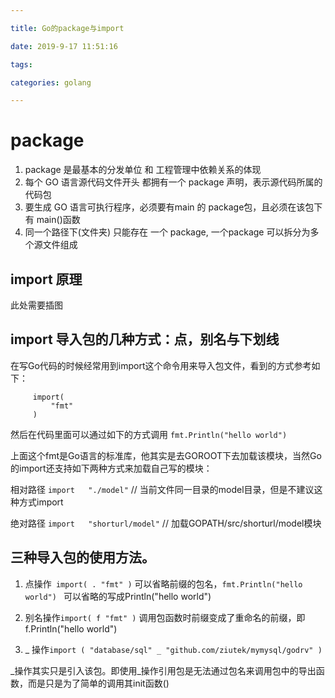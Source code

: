 ```yaml
---

title: Go的package与import

date: 2019-9-17 11:51:16

tags: 

categories: golang

---
```


# package
1. package 是最基本的分发单位 和 工程管理中依赖关系的体现
2. 每个 GO 语言源代码文件开头  都拥有一个 package 声明，表示源代码所属的代码包
3. 要生成 GO 语言可执行程序，必须要有main 的 package包，且必须在该包下 有 main()函数
4. 同一个路径下(文件夹) 只能存在 一个 package, 一个package 可以拆分为多个源文件组成




## import 原理
此处需要插图

## import 导入包的几种方式：点，别名与下划线
在写Go代码的时候经常用到import这个命令用来导入包文件，看到的方式参考如下：
```
     import(
         "fmt"
     )
```
然后在代码里面可以通过如下的方式调用
`fmt.Println("hello world")`

上面这个fmt是Go语言的标准库，他其实是去GOROOT下去加载该模块，当然Go的import还支持如下两种方式来加载自己写的模块：

相对路径     `import   "./model"`  // 当前文件同一目录的model目录，但是不建议这种方式import

绝对路径    `import   "shorturl/model"`  // 加载GOPATH/src/shorturl/model模块

## 三种导入包的使用方法。

1. 点操作` import( . "fmt" )` 
可以省略前缀的包名，`fmt.Println("hello world") ` 可以省略的写成Println("hello world")

2. 别名操作`import( f "fmt" )`   调用包函数时前缀变成了重命名的前缀，即f.Println("hello world")

3.  \_ 操作`import ( "database/sql" _ "github.com/ziutek/mymysql/godrv" ) `

\_操作其实只是引入该包。即使用_操作引用包是无法通过包名来调用包中的导出函数，而是只是为了简单的调用其init函数()

